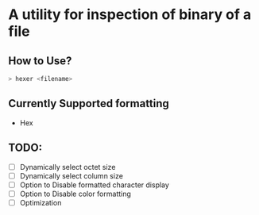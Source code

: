 # A utility for inspection of binary of a file

## How to Use?

```zsh 
> hexer <filename>
```

## Currently Supported formatting

- Hex

## TODO:

- [ ] Dynamically select octet size
- [ ] Dynamically select column size
- [ ] Option to Disable formatted character display
- [ ] Option to Disable color formatting
- [ ] Optimization
